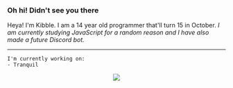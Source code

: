### Oh hi! Didn't see you there

Heya! I'm Kibble. I am a 14 year old programmer that'll turn 15 in October.
*I am currently studying JavaScript for a random reason and I have also made a future Discord bot.*

---

```
I'm currently working on:
- Tranquil
```

<div align="center">
  <!-- —  Эрик Демидов -->
  <img align="center" src="https://github-readme-stats.vercel.app/api/top-langs/?username=ivnsrrn&hide=shell&title_color=ffffff&text_color=FFFFFF&icon_color=2bbc8a&bg_color=1d1f21" />
</div>
